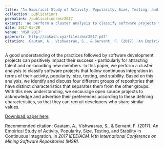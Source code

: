 ```yaml
---
title: "An Empirical Study of Activity, Popularity, Size, Testing, and Stability in Continuous Integration"
collection: publications
permalink: /publication/msr2017
excerpt: 'We perform a cluster analysis to classify software projects that follow continuous integration in terms of their activity, popularity, size, testing, and stability.'
date: 2017-05-20
venue: 'MSR 2017'
paperurl: 'http://aakash.xyz/files/msr2017.pdf'
citation: 'Gautam, A., Vishwasrao, S., & Servant, F. (2017). An Empirical Study of Activity, Popularity, Size, Testing, and Stability in Continuous Integration. In <i>2017 IEEE/ACM 14th International Conference on Mining Software Repositories (MSR)</i>.'
---
```

A good understanding of the practices followed by software development projects can positively impact their success - particularly for attracting talent and on-boarding new members. In this paper, we perform a cluster analysis to classify software projects that follow continuous integration in terms of their activity, popularity, size, testing, and stability. Based on this analysis, we identify and discuss four different groups of repositories that have distinct characteristics that separates them from the other groups. With this new understanding, we encourage open source projects to acknowledge and advertise their preferences according to these defining characteristics, so that they can recruit developers who share similar values.

[Download paper here](http://aakash.xyz/files/msr2017.pdf)

Recommended citation: Gautam, A., Vishwasrao, S., & Servant, F. (2017). An Empirical Study of Activity, Popularity, Size, Testing, and Stability in Continuous Integration. In <i>2017 IEEE/ACM 14th International Conference on Mining Software Repositories (MSR)</i>.
